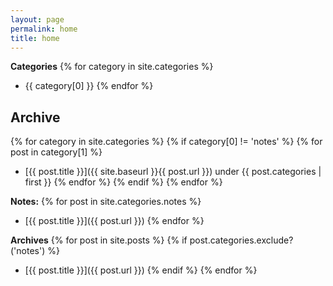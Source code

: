 ```yaml
---
layout: page
permalink: home
title: home
---
```


**Categories**
{% for category in site.categories %}
- {{ category[0] }}
{% endfor %}

## Archive

{% for category in site.categories %}
{% if category[0] != 'notes' %}
{% for post in category[1] %}
- [{{ post.title }}]({{ site.baseurl }}{{ post.url }}) under {{ post.categories | first }}
{% endfor %}
{% endif %}
{% endfor %}

**Notes:**
{% for post in site.categories.notes %}
- [{{ post.title }}]({{ post.url }})
{% endfor %}

**Archives**
{% for post in site.posts %}
{% if post.categories.exclude?('notes') %}
- [{{ post.title }}]({{ post.url }})
{% endif %}
{% endfor %}

